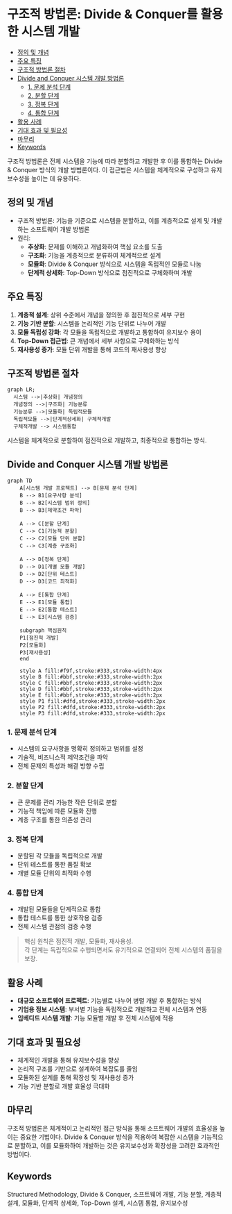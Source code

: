 # 구조적 방법론: Divide & Conquer를 활용한 시스템 개발

<!-- mtoc-start -->

- [정의 및 개념](#정의-및-개념)
- [주요 특징](#주요-특징)
- [구조적 방법론 절차](#구조적-방법론-절차)
- [Divide and Conquer 시스템 개발 방법론](#divide-and-conquer-시스템-개발-방법론)
  - [1. 문제 분석 단계](#1-문제-분석-단계)
  - [2. 분할 단계](#2-분할-단계)
  - [3. 정복 단계](#3-정복-단계)
  - [4. 통합 단계](#4-통합-단계)
- [활용 사례](#활용-사례)
- [기대 효과 및 필요성](#기대-효과-및-필요성)
- [마무리](#마무리)
- [Keywords](#keywords)

<!-- mtoc-end -->

구조적 방법론은 전체 시스템을 기능에 따라 분할하고 개발한 후 이를 통합하는 Divide & Conquer 방식의 개발 방법론이다. 이 접근법은 시스템을 체계적으로 구성하고 유지보수성을 높이는 데 유용하다.

## 정의 및 개념

- 구조적 방법론: 기능을 기준으로 시스템을 분할하고, 이를 계층적으로 설계 및 개발하는 소프트웨어 개발 방법론
- 원리:
  - **추상화**: 문제를 이해하고 개념화하여 핵심 요소를 도출
  - **구조화**: 기능을 계층적으로 분류하여 체계적으로 설계
  - **모듈화**: Divide & Conquer 방식으로 시스템을 독립적인 모듈로 나눔
  - **단계적 상세화**: Top-Down 방식으로 점진적으로 구체화하며 개발

## 주요 특징

1. **계층적 설계**: 상위 수준에서 개념을 정의한 후 점진적으로 세부 구현
2. **기능 기반 분할**: 시스템을 논리적인 기능 단위로 나누어 개발
3. **모듈 독립성 강화**: 각 모듈을 독립적으로 개발하고 통합하여 유지보수 용이
4. **Top-Down 접근법**: 큰 개념에서 세부 사항으로 구체화하는 방식
5. **재사용성 증가**: 모듈 단위 개발을 통해 코드의 재사용성 향상

## 구조적 방법론 절차

```mermaid
graph LR;
  시스템 -->|추상화| 개념정의
  개념정의 -->|구조화| 기능분류
  기능분류 -->|모듈화| 독립적모듈
  독립적모듈 -->|단계적상세화| 구체적개발
  구체적개발 --> 시스템통합
```

시스템을 체계적으로 분할하여 점진적으로 개발하고, 최종적으로 통합하는 방식.

## Divide and Conquer 시스템 개발 방법론

```mermaid
graph TD
    A[시스템 개발 프로젝트] --> B[문제 분석 단계]
    B --> B1[요구사항 분석]
    B --> B2[시스템 범위 정의]
    B --> B3[제약조건 파악]

    A --> C[분할 단계]
    C --> C1[기능적 분할]
    C --> C2[모듈 단위 분할]
    C --> C3[계층 구조화]

    A --> D[정복 단계]
    D --> D1[개별 모듈 개발]
    D --> D2[단위 테스트]
    D --> D3[코드 최적화]

    A --> E[통합 단계]
    E --> E1[모듈 통합]
    E --> E2[통합 테스트]
    E --> E3[시스템 검증]

    subgraph 핵심원칙
    P1[점진적 개발]
    P2[모듈화]
    P3[재사용성]
    end

    style A fill:#f9f,stroke:#333,stroke-width:4px
    style B fill:#bbf,stroke:#333,stroke-width:2px
    style C fill:#bbf,stroke:#333,stroke-width:2px
    style D fill:#bbf,stroke:#333,stroke-width:2px
    style E fill:#bbf,stroke:#333,stroke-width:2px
    style P1 fill:#dfd,stroke:#333,stroke-width:2px
    style P2 fill:#dfd,stroke:#333,stroke-width:2px
    style P3 fill:#dfd,stroke:#333,stroke-width:2px
```

### 1. 문제 분석 단계

- 시스템의 요구사항을 명확히 정의하고 범위를 설정
- 기술적, 비즈니스적 제약조건을 파악
- 전체 문제의 특성과 해결 방향 수립

### 2. 분할 단계

- 큰 문제를 관리 가능한 작은 단위로 분할
- 기능적 책임에 따른 모듈화 진행
- 계층 구조를 통한 의존성 관리

### 3. 정복 단계

- 분할된 각 모듈을 독립적으로 개발
- 단위 테스트를 통한 품질 확보
- 개별 모듈 단위의 최적화 수행

### 4. 통합 단계

- 개발된 모듈들을 단계적으로 통합
- 통합 테스트를 통한 상호작용 검증
- 전체 시스템 관점의 검증 수행

> 핵심 원칙은 점진적 개발, 모듈화, 재사용성. \
> 각 단계는 독립적으로 수행되면서도 유기적으로 연결되어 전체 시스템의 품질을 보장.

## 활용 사례

- **대규모 소프트웨어 프로젝트**: 기능별로 나누어 병렬 개발 후 통합하는 방식
- **기업용 정보 시스템**: 부서별 기능을 독립적으로 개발하고 전체 시스템과 연동
- **임베디드 시스템 개발**: 기능 모듈별 개발 후 전체 시스템에 적용

## 기대 효과 및 필요성

- 체계적인 개발을 통해 유지보수성을 향상
- 논리적 구조를 기반으로 설계하여 복잡도를 줄임
- 모듈화된 설계를 통해 확장성 및 재사용성 증가
- 기능 기반 분할로 개발 효율성 극대화

## 마무리

구조적 방법론은 체계적이고 논리적인 접근 방식을 통해 소프트웨어 개발의 효율성을 높이는 중요한 기법이다. Divide & Conquer 방식을 적용하여 복잡한 시스템을 기능적으로 분할하고, 이를 모듈화하여 개발하는 것은 유지보수성과 확장성을 고려한 효과적인 방법이다.

## Keywords

Structured Methodology, Divide & Conquer, 소프트웨어 개발, 기능 분할, 계층적 설계, 모듈화, 단계적 상세화, Top-Down 설계, 시스템 통합, 유지보수성
